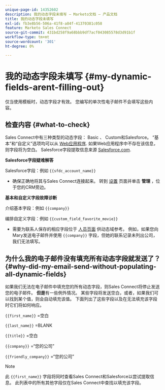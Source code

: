 ```yaml
---
unique-page-id: 14352602
description: 我的动态字段未填写 — Marketo文档 — 产品文档
title: 我的动态字段未填写
exl-id: fb3e8b56-506a-41f8-a84f-41370381c058
feature: Marketo Sales Connect
source-git-commit: 431bd258f9a68bbb9df7acf043085578d3d91b1f
workflow-type: tm+mt
source-wordcount: '301'
ht-degree: 0%

---
```


# 我的动态字段未填写 {#my-dynamic-fields-arent-filling-out}

仅当使用模板时，动态字段才有效。 您编写的单次性电子邮件不会填写这些内容。

## 检查内容 {#what-to-check}

Sales Connect中有三种类型的动态字段： Basic 、 Custom和Salesforce。 “基本”和“自定义”选项均可以从 [Web应用程序](https://toutapp.com/login). 如果Web应用程序中不存在该信息，则字段将为空白。 Salesforce字段提取信息来源 [Salesforce.com](https://salesforce.com).

**Salesforce字段疑难解答**

Salesforce字段：例如 `{{sfdc_account_name}}`

* 确保正确地将其与Sales Connect连接起来。 转到 [设置](https://toutapp.com/login) 页面并单击 **管理** ，位于您的CRM旁边。

**基本和自定义字段故障诊断**

介绍基本字段：例如 `{{company}}`

编排自定义字段：例如 `{{custom_field_favorite_movie}}`

* 需要为联系人保存的相应字段位于 [人员页面](https://toutapp.com/next#relationships) 供动态域参考。 例如，如果您向Mary发送电子邮件并使用 `{{company}}` 字段，但她的联系记录未列出公司，我们无法填写。

## 为什么我的电子邮件没有填充所有动态字段就发送了？ {#why-did-my-email-send-without-populating-all-dynamic-fields}

如果我们无法在电子邮件中填充您的所有动态字段，则Sales Connect将停止发送您的电子邮件。 **但是**&#x200B;有一些例外情况。 某些字段将发送空白，或者，如果我们可以找到某个值，则会自动填充该值。 下面列出了这些字段以及在无法填充该字段时它们将如何响应。

`{{first_name}}` =空白

`{{last_name}}` =BLANK

`{{title}}` =空白

`{{company}}` =“您的公司”

`{{friendly_company}}` =“您的公司”

>[!NOTE]
>
>此 `{{first_name}}` 字段将同时查看Sales Connect和Salesforce以尝试提取信息。 此列表中的所有其他字段仅在Sales Connect中查找以填充该字段。

